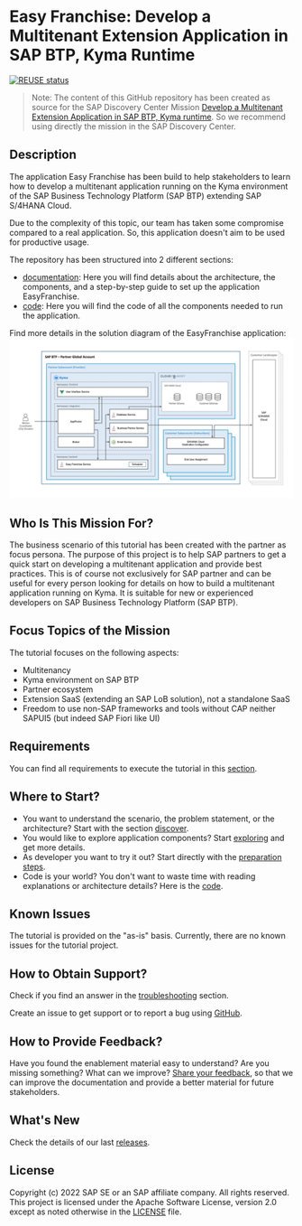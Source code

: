# Easy Franchise: Develop a Multitenant Extension Application in SAP BTP, Kyma Runtime

[![REUSE status](https://api.reuse.software/badge/github.com/SAP-samples/btp-kyma-multitenant-extension)](https://api.reuse.software/info/github.com/SAP-samples/btp-kyma-multitenant-extension)

> Note: The content of this GitHub repository has been created as source for the SAP Discovery Center Mission [Develop a Multitenant Extension Application in SAP BTP, Kyma runtime](https://discovery-center.cloud.sap/missiondetail/3683/3726/). So we recommend using directly the mission in the SAP Discovery Center.

## Description

The application Easy Franchise has been build to help stakeholders to learn how to develop a multitenant application running on the Kyma environment of the SAP Business Technology Platform (SAP BTP) extending SAP S/4HANA Cloud.

Due to the complexity of this topic, our team has taken some compromise compared to a real application. So, this application doesn't aim to be used for productive usage.

The repository has been structured into 2 different sections:
* [documentation](/documentation/README.md): Here you will find details about the architecture, the components, and a step-by-step guide to set up the application EasyFranchise.
* [code](/code/README.md): Here you will find the code of all the components needed to run the application.

Find more details in the solution diagram of the EasyFranchise application:
![](documentation/images/easyfranchise-diagrams/Slide4.jpeg)

## Who Is This Mission For?

The business scenario of this tutorial has been created with the partner as focus persona. The purpose of this project is to help SAP partners to get a quick start on developing a multitenant application and provide best practices.
This is of course not exclusively for SAP partner and can be useful for every person looking for details on how to build a multitenant application running on Kyma. It is suitable for new or experienced developers on SAP Business Technology Platform (SAP BTP).

## Focus Topics of the Mission

The tutorial focuses on the following aspects:
- Multitenancy
- Kyma environment on SAP BTP
- Partner ecosystem
- Extension SaaS (extending an SAP LoB solution), not a standalone SaaS
- Freedom to use non-SAP frameworks and tools without CAP neither SAPUI5 (but indeed SAP Fiori like UI)

## Requirements

You can find all requirements to execute the tutorial in this [section](/documentation/discover/prerequisites/README.md).

## Where to Start?

* You want to understand the scenario, the problem statement, or the architecture? Start with the section [discover](/documentation/discover/README.md).
* You would like to explore application components? Start [exploring](/documentation/explore/README.md) and get more details.
* As developer you want to try it out? Start directly with the [preparation steps](/documentation/prepare/README.md).
* Code is your world? You don't want to waste time with reading explanations or architecture details? Here is the [code](/code/README.md).

## Known Issues

The tutorial is provided on the "as-is" basis. Currently, there are no known issues for the tutorial project.

## How to Obtain Support?

Check if you find an answer in the [troubleshooting](/documentation/troubleshooting/README.md) section.

Create an issue to get support or to report a bug using [GitHub](https://github.com/SAP-samples/btp-kyma-multitenant-extension/issues/new/choose).

## How to Provide Feedback?

Have you found the enablement material easy to understand? Are you missing something? What can we improve? [Share your feedback](https://github.com/SAP-samples/btp-kyma-multitenant-extension/issues/new/choose), so that we can improve the documentation and provide a better material for future stakeholders.

## What's New

Check the details of our last [releases](/documentation/discover/whats-new/README.md).

## License

Copyright (c) 2022 SAP SE or an SAP affiliate company. All rights reserved. This project is licensed under the Apache Software License, version 2.0 except as noted otherwise in the [LICENSE](LICENSES/Apache-2.0.txt) file.
